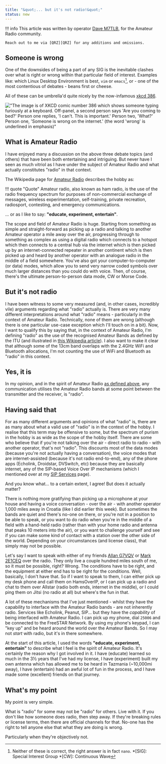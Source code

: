 ```yaml
---
title: "&quot;... but it's not radio!&quot;"
status: new
---
```


!!! info
    This article was written by operator [Dave M7TLB][QRZ], for the Amateur Radio community.

    Reach out to me via [QRZ][QRZ] for any additions and omissions.

## Someone is wrong

One of the downsides of being a part of any SIG is the inevitable clashes over what is right or wrong within that particular field of interest.  Examples like: which Linux Desktop Environment is best, `vim` or `emacs`[^1], or - one of the most contentious of debates - beans first or cheese.

All of these can be umbrella'd quite nicely by the now-infamous [xkcd 386][386-lnk].

!["The image is of XKCD comic number 386 which shows someone typing furiously at a keyboard.  Off-panel, a second person says 'Are you coming to bed?' Person one replies, 'I can't. This is important.' Person two, 'What?' Person one, 'Someone is wrong on the internet.' (the word 'wrong' is underlined in emphasis)"][386-img]

## What is Amateur Radio

I have enjoyed many a discussion on the above three debate topics (and others) that have been both entertaining and intriguing.  But never have I seen as much vitriol as I have under the subject of Amateur Radio and what actually constitutes "radio" in that context.

The Wikipedia page for [Amateur Radio][wiki-amateur] describes the hobby as:

!!! quote "Quote"
    Amateur radio, also known as ham radio, is the use of the radio frequency spectrum for purposes of non-commercial exchange of messages, wireless experimentation, self-training, private recreation, radiosport, contesting, and emergency communications.

... or as I like to say: **"educate, experiment, entertain"**.

The scope and field of Amateur Radio is huge.  Starting from something as simple and straight-forward as picking up a radio and talking to another Amateur operator a mile away over the air, progressing through to something as complex as using a digital radio which connects to a hotspot which then connects to a central hub via the internet which is then picked up by an internet-connected repeater in another continent which is then picked up and heard by another operator with an analogue radio in the middle of a field somewhere.  You've also got your computer-to-computer (or data) modes, which allow you to send very narrow coded symbols over much larger distances than you could do with voice.  Then, of course, there's the ultimate person-to-person data mode, CW or Morse Code.

## But it's not radio

I have been witness to some very measured (and, in other cases, incredibly vile) arguments regarding what "radio" actually is.  There are very many different interpretations around what "radio" means - particularly in the context of Amateur Radio.  Technically, none of them are wrong (although there is one particular use-case exception which I'll touch on in a bit).  Now, I want to qualify this by saying that, in the context of Amateur Radio, I'm defining "radio" as the use of the recognised Amateur Bands as defined by the ITU (and illustrated in [this Wikipedia article][wiki-amateurbands]).  I also want to make it clear that although some of the 13cm band overlaps with the 2.4GHz WiFi and Bluetooth allocations, I'm not counting the use of WiFi and Bluetooth as "radio" in this context.

## Yes, it is

In my opinion, and in the spirit of Amateur Radio [as defined above](#what-is-amateur-radio-anyway), any communication utilises the Amateur Radio bands at some point between the transmitter and the receiver, is "radio".

## Having said that

For as many different arguments and opinions of what "radio" is, there are as many about what a valid use of "radio" is in the context of the hobby.  I realise that this term may be offensive to some, but the spectrum of purism in the hobby is as wide as the scope of the hobby itself.  There are some who believe that if you're not talking over the air - direct radio to radio - with another operator, that's not "radio".  This discounts most of the data modes (because you're not actually having a conversation), the voice modes that are internet-assisted (because it's not radio end-to-end), any of the phone apps (Echolink, Droidstar, DVSwitch, etc) because they are basically internet, any of the SIP-based Voice Over IP mechanisms (which I mentioned over at my [SIP Services](sip_services.md) page).

And you know what... to a certain extent, I agree!  But does it actually matter?

There is nothing more gratifying than picking up a microphone at your house and having a voice conversation - over the air - with another operator 1,000 miles away in Croatia (like I did earlier this week).  But sometimes the bands are quiet and there's no-one on there, or you're not in a position to be able to speak, or you want to do radio when you're in the middle of a field with a hand-held radio (rather than with your home radio and antenna that peaks 10 meters into the air), or you want to challenge yourself and see if you can make some kind of contact with a station over the other side of the world.  Depending on your circumstances (and license class), that simply may not be possible.  

Let's say I want to speak with either of my friends [Allan G7VQV][qrz-g7vqv] or [Mark 2E1CEQ][qrz-2e1ceq] over the radio.  They only live a couple hundred miles south of me, so it must be possible, right?  Wrong.  The conditions have to be right, and the equipment at either end has to be right for the conditions.  Well, basically, I don't have that.  So if I want to speak to them, I can either pick up my desk phone and call them on HamsOverIP, or I can pick up a radio and chat to them over Allstar (radio both ends, internet in the middle), or I could ping them on Jitsi (no radio at all) but where's the fun in that.

A lot of these mechanisms that I've just mentioned - whilst they have the capability to interface with the Amateur Radio bands - are not inherently radio.  Services like Echolink, Peanut, SIP... but they have the _capability_ of being interfaced with Amateur Radio.  I can pick up my phone, dial `25006` and be connected to the FreeSTAR Network.  By using my phone's keypad, I can "key up" and be heard around the world over the Amateur Bands.  So I may not _start_ with radio, but it's in there somewhere.

At the start of this article, I used the words **"educate, experiment, entertain"** to describe what I feel is the spirit of Amateur Radio.  It's certainly the reason why I got involved in it.  I have (educate) learned so much in the 3½ years that I've had my license, I have (experiment) built my own antenna which has allowed me to be heard in Tazmania (~10,000mi away), I have (entertain) had an awful lot of fun in the process, and I have made some (excellent) friends on that journey.

## What's my point

My point is very simple.

What is "radio" for some may not be "radio" for others.  Live with it.  If you don't like how someone does radio, then step away.  If they're breaking rules or license terms, then there are official channels for that.  No-one has the right to tell anyone else that what they are doing is wrong.  

Particularly when they're objectively not.

[QRZ]: https://qrz.com/db/M7TLB
[wiki-amateur]: https://en.wikipedia.org/wiki/Amateur_radio
[wiki-amateurbands]: https://en.wikipedia.org/wiki/Amateur_radio_frequency_allocations
[qrz-g7vqv]: https://qrz.com/db/G7VQV
[qrz-2e1ceq]: https://qrz.com/db/2E1CEQ
[386-lnk]: https://xkcd.com/386/
[386-img]: https://imgs.xkcd.com/comics/duty_calls.png

[^1]: Neither of these is correct, the right answer is in fact `nano`.
*[SIG]: Special Interest Group
*[CW]: Continuous Wave
